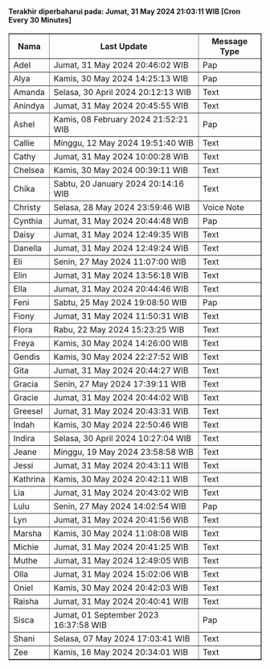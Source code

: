 #### Terakhir diperbaharui pada: Jumat, 31 May 2024 21:03:11 WIB [Cron Every 30 Minutes]

<table border='1'><tr><th>Nama</th><th>Last Update</th><th>Message Type</th></tr><tr><td>Adel</td><td>Jumat, 31 May 2024 20:46:02 WIB</td><td>Pap</td></tr><tr><td>Alya</td><td>Kamis, 30 May 2024 14:25:13 WIB</td><td>Pap</td></tr><tr><td>Amanda</td><td>Selasa, 30 April 2024 20:12:13 WIB</td><td>Text</td></tr><tr><td>Anindya</td><td>Jumat, 31 May 2024 20:45:55 WIB</td><td>Text</td></tr><tr><td>Ashel</td><td>Kamis, 08 February 2024 21:52:21 WIB</td><td>Pap</td></tr><tr><td>Callie</td><td>Minggu, 12 May 2024 19:51:40 WIB</td><td>Text</td></tr><tr><td>Cathy</td><td>Jumat, 31 May 2024 10:00:28 WIB</td><td>Text</td></tr><tr><td>Chelsea</td><td>Kamis, 30 May 2024 00:39:11 WIB</td><td>Text</td></tr><tr><td>Chika</td><td>Sabtu, 20 January 2024 20:14:16 WIB</td><td>Text</td></tr><tr><td>Christy</td><td>Selasa, 28 May 2024 23:59:46 WIB</td><td>Voice Note</td></tr><tr><td>Cynthia</td><td>Jumat, 31 May 2024 20:44:48 WIB</td><td>Pap</td></tr><tr><td>Daisy</td><td>Jumat, 31 May 2024 12:49:35 WIB</td><td>Text</td></tr><tr><td>Danella</td><td>Jumat, 31 May 2024 12:49:24 WIB</td><td>Text</td></tr><tr><td>Eli</td><td>Senin, 27 May 2024 11:07:00 WIB</td><td>Text</td></tr><tr><td>Elin</td><td>Jumat, 31 May 2024 13:56:18 WIB</td><td>Text</td></tr><tr><td>Ella</td><td>Jumat, 31 May 2024 20:44:46 WIB</td><td>Text</td></tr><tr><td>Feni</td><td>Sabtu, 25 May 2024 19:08:50 WIB</td><td>Pap</td></tr><tr><td>Fiony</td><td>Jumat, 31 May 2024 11:50:31 WIB</td><td>Text</td></tr><tr><td>Flora</td><td>Rabu, 22 May 2024 15:23:25 WIB</td><td>Text</td></tr><tr><td>Freya</td><td>Kamis, 30 May 2024 14:26:00 WIB</td><td>Text</td></tr><tr><td>Gendis</td><td>Kamis, 30 May 2024 22:27:52 WIB</td><td>Text</td></tr><tr><td>Gita</td><td>Jumat, 31 May 2024 20:44:27 WIB</td><td>Text</td></tr><tr><td>Gracia</td><td>Senin, 27 May 2024 17:39:11 WIB</td><td>Text</td></tr><tr><td>Gracie</td><td>Jumat, 31 May 2024 20:44:02 WIB</td><td>Text</td></tr><tr><td>Greesel</td><td>Jumat, 31 May 2024 20:43:31 WIB</td><td>Text</td></tr><tr><td>Indah</td><td>Kamis, 30 May 2024 22:50:46 WIB</td><td>Text</td></tr><tr><td>Indira</td><td>Selasa, 30 April 2024 10:27:04 WIB</td><td>Text</td></tr><tr><td>Jeane</td><td>Minggu, 19 May 2024 23:58:58 WIB</td><td>Text</td></tr><tr><td>Jessi</td><td>Jumat, 31 May 2024 20:43:11 WIB</td><td>Text</td></tr><tr><td>Kathrina</td><td>Kamis, 30 May 2024 20:42:11 WIB</td><td>Text</td></tr><tr><td>Lia</td><td>Jumat, 31 May 2024 20:43:02 WIB</td><td>Text</td></tr><tr><td>Lulu</td><td>Senin, 27 May 2024 14:02:54 WIB</td><td>Pap</td></tr><tr><td>Lyn</td><td>Jumat, 31 May 2024 20:41:56 WIB</td><td>Text</td></tr><tr><td>Marsha</td><td>Kamis, 30 May 2024 11:08:08 WIB</td><td>Text</td></tr><tr><td>Michie</td><td>Jumat, 31 May 2024 20:41:25 WIB</td><td>Text</td></tr><tr><td>Muthe</td><td>Jumat, 31 May 2024 12:49:05 WIB</td><td>Text</td></tr><tr><td>Olla</td><td>Jumat, 31 May 2024 15:02:06 WIB</td><td>Text</td></tr><tr><td>Oniel</td><td>Kamis, 30 May 2024 20:42:03 WIB</td><td>Text</td></tr><tr><td>Raisha</td><td>Jumat, 31 May 2024 20:40:41 WIB</td><td>Text</td></tr><tr><td>Sisca</td><td>Jumat, 01 September 2023 16:37:58 WIB</td><td>Pap</td></tr><tr><td>Shani</td><td>Selasa, 07 May 2024 17:03:41 WIB</td><td>Text</td></tr><tr><td>Zee</td><td>Kamis, 16 May 2024 20:34:01 WIB</td><td>Text</td></tr></table>